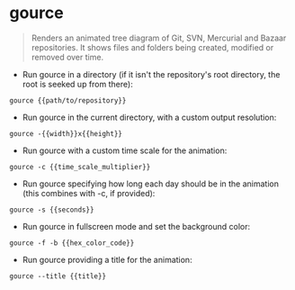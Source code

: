 # gource

> Renders an animated tree diagram of Git, SVN, Mercurial and Bazaar repositories.
> It shows files and folders being created, modified or removed over time.

- Run gource in a directory (if it isn't the repository's root directory, the root is seeked up from there):

`gource {{path/to/repository}}`

- Run gource in the current directory, with a custom output resolution:

`gource -{{width}}x{{height}}`

- Run gource with a custom time scale for the animation:

`gource -c {{time_scale_multiplier}}`

- Run gource specifying how long each day should be in the animation (this combines with -c, if provided):

`gource -s {{seconds}}`

- Run gource in fullscreen mode and set the background color:

`gource -f -b {{hex_color_code}}`

- Run gource providing a title for the animation:

`gource --title {{title}}`
